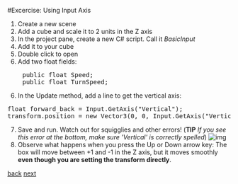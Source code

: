 #Excercise: Using Input Axis

1. Create a new scene
2. Add a cube and scale it to 2 units in the Z axis
3. In the project pane, create a new C# script. Call it *BasicInput*
4. Add it to your cube
4. Double click to open
5. Add two float fields:
<pre>
    public float Speed;
    public float TurnSpeed;
</pre>
6. In the Update method, add a line to get the vertical axis:
<pre>
float forward_back = Input.GetAxis("Vertical");
transform.position = new Vector3(0, 0, Input.GetAxis("Vertical"));
</pre>
7. Save and run. Watch out for squigglies and other errors! (**TIP** *If you see this error at the bottom, make sure 'Vertical' is correctly spelled*)
![img](https://dl.dropboxusercontent.com/u/2977490/unity%40makerhaus/gfx/noinput.png)
9. Observe what happens when you press the Up or Down arrow key:  The box will move between +1 and -1 in the Z axis, but it moves smoothly **even though you are setting the transform directly**.

[back](4-5) [next](4-7)
